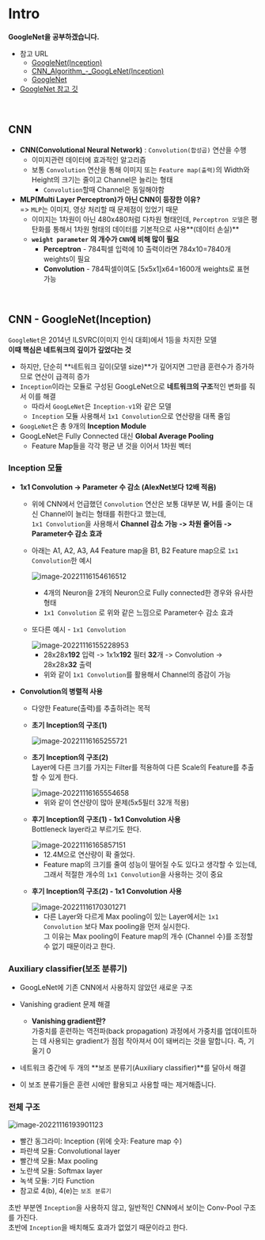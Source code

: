 # Intro

**GoogleNet을 공부하겠습니다.**  

* 참고 URL
  * [GoogleNet(Inception)](https://sotudy.tistory.com/13)
  * [CNN_Algorithm_-_GoogLeNet(Inception)](https://dlaguddnr.tistory.com/16#CNN_Algorithm_-_GoogLeNet(Inception))
  * [GoogleNet](https://oi.readthedocs.io/en/latest/computer_vision/cnn/googlenet.html)
* [GoogleNet 참고 깃](https://gist.github.com/joelouismarino/a2ede9ab3928f999575423b9887abd14)

<br>

## CNN

* **CNN(Convolutional Neural Network)** : `Convolution(합성곱)` 연산을 수행
  * 이미지관련 데이터에 효과적인 알고리즘
  * 보통 `Convolution` 연산을 통해 이미지 또는 `Feature map(출력)`의 Width와 Height의 크기는 줄이고 Channel은 늘리는 형태
    * `Convolution`할때 Channel은 동일해야함
* **MLP(Multi Layer Perceptron)가 아닌 CNN이 등장한 이유?**  
  => `MLP`는 이미지, 영상 처리할 때 문제점이 있었기 때문
  * 이미지는 1차원이 아닌 480x480처럼 다차원 형태인데, `Perceptron 모델`은 평탄화를 통해서 1차원 형태의 데이터를 기본적으로 사용**(데이터 손실)**
  * **`weight parameter` 의 개수가 `CNN`에 비해 많이 필요**
    * **Perceptron** - 784픽셀 입력에 10 출력이라면 784x10=7840개 weights이 필요
    * **Convolution** - 784픽셀이여도 [5x5x1]x64=1600개 weights로 표현 가능

<br>

## CNN - GoogleNet(Inception)

`GoogleNet`은 2014년 ILSVRC(이미지 인식 대회)에서 1등을 차지한 모델  
**이때 핵심은 네트워크의 깊이가 깊었다는 것**

* 하지만, 단순히 **네트워크 깊이(모델 size)**가 깊어지면 그만큼 훈련수가 증가하므로 연산이 급격히 증가
* `Inception`이라는 모듈로 구성된 GoogLeNet으로 **네트워크의 구조**적인 변화를 줘서 이를 해결
  * 따라서 `GoogLeNet`은 `Inception-v1`와 같은 모델
  * `Inception` 모듈 사용해서 `1x1 Convolution`으로 연산량을 대폭 줄임
* `GoogLeNet`은 총 9개의 **Inception Module**
* GoogLeNet은 Fully Connected 대신 **Global Average Pooling**
  * Feature Map들을 각각 평균 낸 것을 이어서 1차원 벡터




### Inception 모듈

- **1x1 Convolution → Parameter 수 감소 (AlexNet보다 12배 적음)**

  - 위에 CNN에서 언급했던 `Convolution` 연산은 보통 대부분 W, H를 줄이는 대신 Channel이 늘리는 형태를 취한다고 했는데,  
    `1x1 Convolution`을 사용해서 **Channel 감소 가능 -> 차원 줄어듬 -> Parameter수 감소 효과**

  - 아래는 A1, A2, A3, A4 Feature map을 B1, B2 Feature map으로 `1x1 Convolution`한 예시

    ​			<img src="..\images\2022-11-15-(googlenet)Study_Week4\image-20221116154616512.png" alt="image-20221116154616512"  />

    * 4개의 Neuron을 2개의 Neuron으로 Fully connected한 경우와 유사한 형태
    * `1x1 Convolution` 로 위와 같은 느낌으로 Parameter수 감소 효과

  - 또다른 예시 - `1x1 Convolution`

    <img src="..\images\2022-11-15-(googlenet)Study_Week4\image-20221116155228953.png" alt="image-20221116155228953"  />

    * 28x28x**192** 입력 -> 1x1x**192** 필터 **32**개 -> Convolution -> 28x28x**32** 출력
    * 위와 같이 `1x1 Convolution`를 활용해서 Channel의 증감이 가능

- **Convolution의 병렬적 사용**

  - 다양한 Feature(출력)를 추출하려는 목적

  - **초기 Inception의 구조(1)**

    <img src="..\images\2022-11-15-(googlenet)Study_Week4\image-20221116165255721.png" alt="image-20221116165255721"  />

  - **초기 Inception의 구조(2)**  
    Layer에 다른 크기를 가지는 Filter를 적용하여 다른 Scale의 Feature를 추출할 수 있게 한다.

    <img src="..\images\2022-11-15-(googlenet)Study_Week4\image-20221116165554658.png" alt="image-20221116165554658"  />

    - 위와 같이 연산량이 많아 문제(5x5필터 32개 적용)

  

  - **후기 Inception의 구조(1) - 1x1 Convolution 사용**  
    Bottleneck layer라고 부르기도 한다.

    <img src="..\images\2022-11-15-(googlenet)Study_Week4\image-20221116165857151.png" alt="image-20221116165857151"  />

    * 12.4M으로 연산량이 확 줄었다.
    * Feature map의 크기를 줄여 성능이 떨어질 수도 있다고 생각할 수 있는데, 그래서 적절한 개수의 `1x1 Convolution`을 사용하는 것이 중요

  - **후기 Inception의 구조(2) - 1x1 Convolution 사용**

    <img src="..\images\2022-11-15-(googlenet)Study_Week4\image-20221116170301271.png" alt="image-20221116170301271"  />

    * 다른 Layer와 다르게 Max pooling이 있는 Layer에서는 `1x1 Convolution` 보다 Max pooling을 먼저 실시한다.   
      그 이유는 Max pooling이 Feature map의 개수 (Channel 수)를 조정할 수 없기 때문이라고 한다.



### Auxiliary classifier(보조 분류기)

* GoogLeNet에 기존 CNN에서 사용하지 않았던 새로운 구조
* Vanishing gradient 문제 해결
  * **Vanishing gradient란?**  
    가중치를 훈련하는 역전파(back propagation) 과정에서 가중치를 업데이트하는 데 사용되는 gradient가 점점 작아져서 0이 돼버리는 것을 말합니다. 즉, 기울기 0

* 네트워크 중간에 두 개의 **보조 분류기(Auxiliary classifier)**를 달아서 해결
* 이 보조 분류기들은 훈련 시에만 활용되고 사용할 때는 제거해줍니다.



### 전체 구조

<img src="..\images\2022-11-15-(googlenet)Study_Week4\image-20221116193901123.png" alt="image-20221116193901123"  />

- 빨간 동그라미: Inception (위에 숫자: Feature map 수)
- 파란색 모듈: Convolutional layer
- 빨간색 모듈: Max pooling
- 노란색 모듈: Softmax layer
- 녹색 모듈: 기타 Function
- 참고로 4(b), 4(e)는 `보조 분류기` 



초반 부분엔 `Inception`을 사용하지 않고, 일반적인 CNN에서 보이는 Conv-Pool 구조를 가진다.  
초반에 `Inception`을 배치해도 효과가 없었기 때문이라고 한다.

